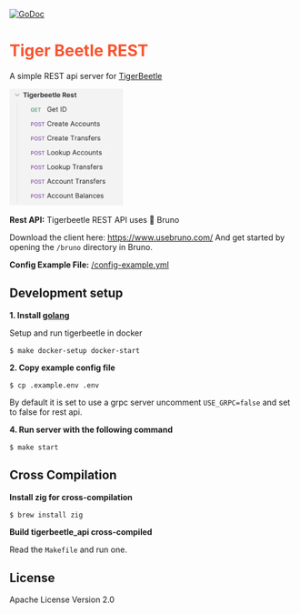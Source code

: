[![GoDoc](https://pkg.go.dev/badge/github.com/lil5/tigerbeetle_api?status.svg)](https://pkg.go.dev/github.com/lil5/tigerbeetle_api?tab=doc)

<h1 style="color:#f9532f">Tiger Beetle REST</h1>

A simple REST api server for [TigerBeetle](https://tigerbeetle.com/)

<img width=200 src="/screenshot_bruno.webp">

**Rest API:** Tigerbeetle REST API uses 🐶 Bruno

Download the client here: https://www.usebruno.com/
And get started by opening the `/bruno` directory in Bruno.

**Config Example File:** [/config-example.yml](/config-example.yml)

## Development setup

**1. Install [golang](https://go.dev/)**

Setup and run tigerbeetle in docker

```
$ make docker-setup docker-start
```

**2. Copy example config file**

```
$ cp .example.env .env
```

By default it is set to use a grpc server uncomment `USE_GRPC=false` and set to false for rest api.

**4. Run server with the following command**

```
$ make start
```

## Cross Compilation

**Install zig for cross-compilation**

```
$ brew install zig
```

**Build tigerbeetle_api cross-compiled**

Read the `Makefile` and run one.

## License

Apache License Version 2.0
